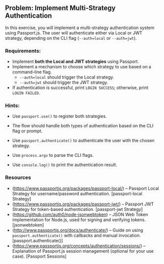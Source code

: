 ## Problem: Implement Multi-Strategy Authentication

In this exercise, you will implement a multi-strategy authentication system using Passport.js. The user will authenticate either via Local or JWT strategy, depending on the CLI flag (`--auth=local` or `--auth=jwt`).

### Requirements:
- Implement **both the Local and JWT strategies** using Passport.
- Implement a mechanism to choose which strategy to use based on a command-line flag.
  - `--auth=local` should trigger the Local strategy.
  - `--auth=jwt` should trigger the JWT strategy.
- If authentication is successful, print `LOGIN SUCCESS`; otherwise, print `LOGIN FAILED`.

### Hints:
- Use `passport.use()` to register both strategies.
- The flow should handle both types of authentication based on the CLI flag or prompt.

- Use `passport.authenticate()` to authenticate the user with the chosen strategy.

- Use `process.argv` to parse the CLI flags.
- Use `console.log()` to print the authentication result.

### Resources

- (https://www.passportjs.org/packages/passport-local/) – Passport Local Strategy for username/password authentication. [passport-local Strategy]
- (https://www.passportjs.org/packages/passport-jwt/) – Passport JWT Strategy for token-based authentication. [passport-jwt Strategy]
- (https://github.com/auth0/node-jsonwebtoken) – JSON Web Token implementation for Node.js, used for signing and verifying tokens. [jsonwebtoken]
- (http://www.passportjs.org/docs/authenticate/) – Guide on using `passport.authenticate()` with callbacks and manual invocation. [passport.authenticate()]
- (https://www.passportjs.org/concepts/authentication/sessions/) – Explanation of Passport.js session management (optional for your use case). [Passport Sessions]
